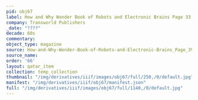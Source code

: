```yaml
---
pid: obj67
label: How and Why Wonder Book of Robots and Electronic Brains Page 33
company: Transworld Publishers
_date: "????"
decade: 60s
commentary:
object_type: magazine
source: How-and-Why-Wonder-Book-of-Robots-and-Electronic-Brains_Page_39
source_name:
order: '66'
layout: qatar_item
collection: temp_collection
thumbnail: "/img/derivatives/iiif/images/obj67/full/250,/0/default.jpg"
manifest: "/img/derivatives/iiif/obj67/manifest.json"
full: "/img/derivatives/iiif/images/obj67/full/1140,/0/default.jpg"
---
```

